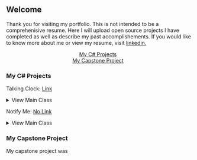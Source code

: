 ## Welcome

Thank you for visiting my portfolio. This is not intended to be a comprehenisive resume. Here I will upload open source projects I have completed as well as describe my past accomplishements. If you would like to know more about me or view my resume, visit [linkedin.](https://www.linkedin.com/in/joshglenen/)

<center>
<a href="#Capstone">My C# Projects</a>
&nbsp;
</center>

<center>
<a href="#Capstone">My Capstone Project</a>
&nbsp;
</center>
<a name = "C#">

### My C# Projects

<!---------------------------------------------------------------------->
Talking Clock: [Link](https://github.com/joshglenen/2017-Projects/blob/master/Talk_Clk_Portable.zip)

<details> 
  <summary>View Main Class</summary>
  
```markdown
        
        //Global Timer
        Timer timer = new Timer();
        //Global Icon 
        private NotifyIcon myTray = new NotifyIcon();

        public MainWindow()
        {
            InitializeComponent();
            Hide();
            if (Process.GetProcessesByName(Process.GetCurrentProcess().ProcessName).Length > 1)
            {
                Close();
                return;
            } //Allows only one persistance of the program to run
            CreateIcon();
            MyWinFormsTimer(true);

        }

        public void CreateIcon()
        {
            ContextMenu myMenu = new ContextMenu();
            MenuItem myItem1 = new MenuItem();
            MenuItem myItem2 = new MenuItem();
            MenuItem myItem3 = new MenuItem();

            //creates the icon and message
            myTray.Icon = new Icon(@"Clock.ico");
            myTray.Visible = true;
            myTray.Text = "Working";
            myTray.ShowBalloonTip(1500, "Talking Clock", "Your talking clock is now active and working!", ToolTipIcon.None);
            
            //creates a list of menu items in context menu
            myMenu.MenuItems.AddRange(new MenuItem[] {myItem1, myItem2});
            myItem1.Index = 0;
            myItem1.Text = "Exit";
            myItem1.Click += new EventHandler(ExitClicked);
            myItem2.Index = 1;
            myItem2.Text = "About";
            myItem2.Click += new EventHandler(AboutClicked);
            myTray.ContextMenu = myMenu;

         
        } //Creates a simple icon in the system tray
        private void AboutClicked(object sender, EventArgs e)
        {
            myTray.ShowBalloonTip(1000, "About Talking Clock", "Talking clock is a program that will act as an hourly time notifier to help me keep on track of my daily routine", ToolTipIcon.Info);

        } //Info on program
        private void ExitClicked(object sender, EventArgs e)
        {
            myTray.Visible = false;
            Close();
        } //Exit Option

        public void MyWinFormsTimer(bool On = false) 
        {
            if (!On) // default
            {
                timer.Enabled = false;
            }
            else
            {
                timer.Enabled = true;
                timer.Interval = MilliSecondsLeftTilTheHour();
                timer.Tick += new EventHandler(Timer_Tick);
            }

        } // Sets up or disables a timer to occur at regular interval
        private int MilliSecondsLeftTilTheHour()
        {
            int interval;
            int minutesRemaining = 59 - DateTime.Now.Minute;
            int secondsRemaining = 59 - DateTime.Now.Second;
            interval = ((minutesRemaining * 60) + secondsRemaining) * 1000;
            if (interval == 0) //quick calculation when caught up
            {
                interval = 60 * 60 * 1000;
            }
            return interval;
        } //returns an integer in miliseconds left until the next hour
        private void Timer_Tick(object sender, EventArgs e) 
        {
            int preSpeech = DateTime.Now.Hour + 1; //Program gets hour just before it changes due to millisecond inconsistancies, readjust makes up for that
            String postSpeech;
            postSpeech = "The time is ";
            if (preSpeech == 12)
            {
                postSpeech += "Noon.";
            }
            else if (preSpeech == 0)
            {
                postSpeech += "Midnight.";
            }
            else if ((preSpeech - 12) > 1)
            {
                preSpeech -= 12;
                postSpeech += preSpeech.ToString();
                postSpeech += " pm";
            }
            else
            {
                postSpeech += preSpeech.ToString();
                postSpeech += " am";
            }
            SpeakNow(postSpeech);
            timer.Interval = MilliSecondsLeftTilTheHour();
        } //Speaks time every hour depending on timer expiration
        private static void SpeakNow(string String)
        {
            SpeechSynthesizer synthesizer = new SpeechSynthesizer();
            synthesizer.Volume = 100;  // 0...100
            synthesizer.SelectVoiceByHints(VoiceGender.Female); 
            synthesizer.Rate = 1;     // -10...10
            synthesizer.SpeakAsync(String);
        } //Synthesizes string into audio
        
```
</details>
<!---------------------------------------------------------------------->


Notify Me: [No Link](https://example.com)

<details> 
  <summary>View Main Class</summary>
  
```markdown

Code Not Availible

```
</details>


<a name = "Capstone">

### My Capstone Project

My capstone project was


